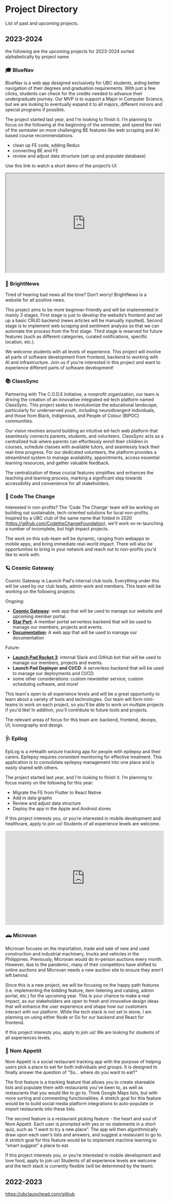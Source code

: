 # Project Directory

List of past and upcoming projects.

## 2023-2024

the following are the upcoming projects for 2023-2024 sorted alphabetically by project name

### 🎓 BlueNav

BlueNav is a web app designed exclusively for UBC students, aiding better navigation of their degrees and graduation requirements. With just a few clicks, students can check for the credits needed to advance their undergraduate journey. Our MVP is to support a Major in Computer Science, but we are looking to eventually expand it to all majors, different minors and special programs if possible.

The project started last year, and I'm looking to finish it. I’m planning to focus on the following at the beginning of the semester, and spend the rest of the semester on more challenging BE features like web scraping and AI-based course recommendations.

- clean up FE code, adding Redux
- connecting BE and FE
- review and adjust data structure (set up and populate database)

Use this link to watch a short demo of the project’s UI:

<iframe width="100%" height="315" 
src="https://michelleykim.github.io/static/media/bluenav.a82a59e264955f90e44a.mp4?autoplay=0">
</iframe>

### 📰 BrightNews

Tired of hearing bad news all the time? Don’t worry! BrightNews is a website for all positive news.

This project aims to be more beginner-friendly and will be implemented in mainly 3 stages. First stage is just to develop the website’s frontend and set up a basic CRUD backend (news articles will be manually inputted). Second stage is to implement web scraping and sentiment analysis so that we can automate the process from the first stage. Third stage is reserved for future features (such as different categories, curated notifications, specific location, etc.).

We welcome students with all levels of experience. This project will involve all parts of software development from frontend, backend to working with AI and infrastructure. Join us if you’re interested in this project and want to experience different parts of software development!

### 📚 ClassSync

Partnering with The C.O.D.E Initiative, a nonprofit organization, our team is driving the creation of an innovative integrated ed-tech platform named ClassSync. This project seeks to revolutionize the educational landscape, particularly for underserved youth, including neurodivergent individuals, and those from Black, Indigenous, and People of Colour (BIPOC) communities.

Our vision revolves around building an intuitive ed-tech web platform that seamlessly connects parents, students, and volunteers. ClassSync acts as a centralized hub where parents can effortlessly enroll their children in courses, schedule classes with available tutors, and seamlessly track their real-time progress. For our dedicated volunteers, the platform provides a streamlined system to manage availability, appointments, access essential learning resources, and gather valuable feedback.

The centralization of these crucial features simplifies and enhances the teaching and learning process, marking a significant step towards accessibility and convenience for all stakeholders.

### 🤝 Code The Change

Interested in non-profits? The 'Code The Change' team will be working on building out sustainable, tech-oriented solutions for local non-profits. Inspired by a UBC club of the same name that folded in 2020 (https://github.com/CodetheChangeFoundation), we'll work on re-launching a number of incomplete, but high impact projects.

The work on this sub-team will be dynamic, ranging from webapps to mobile apps, and bring immediate real-world impact. There will also be opportunities to bring in your network and reach out to non-profits you'd like to work with.

### 🪐 Cosmic Gateway

Cosmic Gateway is Launch Pad's internal club tools. Everything under this will be used by our club leads, admin work and members.
This team will be working on the following projects:

Ongoing:

- [**Cosmic Gateway**](https://github.com/ubclaunchpad/CosmicGateway): web app that will be used to manage our website and upcoming member portal.
- [**Star Port**](https://github.com/ubclaunchpad/StarPort): A member portal serverless backend that will be used to manage our members, projects and events.
- [**Documentation**](https://github.com/ubclaunchpad/docs): A web app that will be used to manage our documentation

Future:

- [**Launch Pad Rocket 3**](https://github.com/ubclaunchpad/rocket2): internal Slack and GitHub bot that will be used to manage our members, projects and events.
- **Launch Pad Deployer and CI/CD**: A serverless backend that will be used to manage our deployments and CI/CD.
- some other considerations: custom newsletter service, custom scheduling software, and more!

This team's open to all experience levels and will be a great opportunity to learn about a variety of tools and technologies.
Our team will form mini-teams to work on each project, so you'll be able to work on multiple projects if you'd like! In addition,
you'll contribute to future tools and projects.

The relevant areas of focus for this team are: backend, frontend, devops, UI, iconography and design.

### 🩺 Epilog

EpiLog is a mHealth seizure tracking app for people with epilepsy and their carers. Epilepsy requires consistent monitoring for effective treatment. This application is to consolidate epilepsy management into one place and is easily shared with others.

The project started last year, and I'm looking to finish it. I’m planning to focus mainly on the following for this year:

- Migrate the FE from Flutter to React Native
- Add in data graphs
- Review and adjust data structure
- Deploy the app in the Apple and Android stores

If this project interests you, or you’re interested in mobile development and healthcare, apply to join us! Students of all experience levels are welcome.

<iframe src="https://docs.google.com/presentation/d/e/2PACX-1vRTOyUhQ7CN5ITOb0mP5duA1XnNC-QzP4acUGAFX15WGZUJtLAhIi0aRK1zyWlq-GChS6N5gg_hmiY-/embed?start=false&loop=false&delayms=3000" frameborder="0" width="100%" height="299" allowfullscreen="true" mozallowfullscreen="true" webkitallowfullscreen="true"></iframe>

### 🛻 Microvan

Microvan focuses on the importation, trade and sale of new and used construction and industrial machinery, trucks and vehicles in the Philippines. Previously, Microvan would do in-person auctions every month. However, due to the pandemic, many of their competitors have shifted to online auctions and Microvan needs a new auction site to ensure they aren't left behind.

Since this is a new project, we will be focusing on the happy path features (i.e. implementing the bidding feature, item listening and catalog, admin portal, etc.) for the upcoming year. This is your chance to make a real impact, as our stakeholders are open to fresh and innovative design ideas that will enhance the user experience and shape how our customers interact with our platform. While the tech stack is not set in stone, I am planning on using either Node or Go for our backend and React for frontend.

If this project interests you, apply to join us! We are looking for students of all experiences levels.

### 🌮 Nom Appetit

Nom Appetit is a social restaurant tracking app with the purpose of helping users pick a place to eat for both individuals and groups. It is designed to finally answer the question of "So... where do you want to eat?"

The first feature is a tracking feature that allows you to create shareable lists and populate them with restaurants you’ve been to, as well as restaurants that you would like to go to. Think Google Maps lists, but with more sorting and commenting functionalities. A stretch goal for this feature would be to build social media platform integrations to auto-populate or import restaurants into these lists.

The second feature is a restaurant picking feature - the heart and soul of Nom Appetit. Each user is prompted with yes or no statements in a short quiz, such as “I want to try a new place”. The app will then algorithmically draw upon each user’s lists and answers, and suggest a restaurant to go to. A stretch goal for this feature would be to implement machine learning to “smart suggest” a place to eat.

If this project interests you, or you’re interested in mobile development and love food, apply to join us! Students of all experience levels are welcome and the tech stack is currently flexible (will be determined by the team).

## 2022-2023

https://ubclaunchpad.com/github
